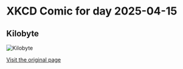 
# XKCD Comic for day 2025-04-15

## Kilobyte

![Kilobyte](https://imgs.xkcd.com/comics/kilobyte.png "I would take 'kibibyte' more seriously if it didn't sound so much like 'Kibbles N Bits'.")

[Visit the original page](https://xkcd.com/394/)
